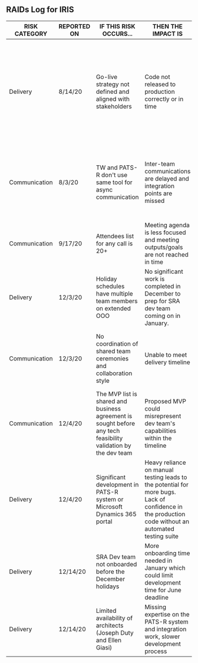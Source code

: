 ## RAIDs Log for IRIS

| RISK CATEGORY | REPORTED ON | IF THIS RISK OCCURS... | THEN THE IMPACT IS   | MITIGATION STRATEGY/COMMENTS | 
| ----------- | ------------- | ----------- | ------------- | ------------- |
| Delivery | 8/14/20 | Go-live strategy not defined and aligned with stakeholders | Code not released to production correctly or in time | Any code in va.gov is deployed daily. TW team will need to coordinate with VSP Engineering team on any feature toggles needed to hide our code and work with stakeholders to align on a MVP timeline. Oracle contract extended to June 2021. TW will need to collaborate with PATS-R team/Stan on go-live strategy |
| Communication | 8/3/20 | TW and PATS-R don't use same tool for async communication | Inter-team communications are delayed and integration points are missed | Schedule inter-team daily/3x week standups? Make use of Monday weekly touch base with Stan/Medha, Thursday weekly call with PATS-R, PIRIS collaboration folder for those with va.gov emails and Teams workspace |
| Communication | 9/17/20 | Attendees list for any call is 20+ | Meeting agenda is less focused and meeting outputs/goals are not reached in time | Reiterate that smaller focused meetings will produce better outputs, for both meetings with Stan's team and business SME meetings |
| Delivery | 12/3/20 | Holiday schedules have multiple team members on extended OOO | No significant work is completed in December to prep for SRA dev team coming on in January. | Stan mentioned that some folks will have extended leaves they need to take in December, so MVP will be validated in the first few weeks of Jan. Is this too late?
| Communication | 12/3/20 | No coordination of shared team ceremonies and collaboration style | Unable to meet delivery timeline | Interteam (TW, PATS-R, SRA) meeting cadence not yet decided. Will this be decided in the next few weeks before holidays? TW team to meet with SRA team week of Dec 7th
| Communication | 12/4/20 | The MVP list is shared and business agreement is sought before any tech feasibility validation by the dev team | Proposed MVP could misrepresent dev team's capabilities within the timeline | Can the MVP list be adjusted once the dev team onboards?
| Delivery | 12/4/20 | Significant development in PATS-R system or Microsoft Dynamics 365 portal | Heavy reliance on manual testing leads to the potential for more bugs. Lack of confidence in the production code without an automated testing suite | 
| Delivery | 12/14/20 | SRA Dev team not onboarded before the December holidays | More onboarding time needed in January which could limit development time for June deadline | Stan will pull in the TW team as needed in onboarding/walkthrough sessions for the SRA team
| Delivery | 12/14/20 | Limited availability of architects (Joseph Duty and Ellen Giasi) | Missing expertise on the PATS-R system and integration work, slower development process | Work closely with the SRA team and have scheduled check-ins with the architects
